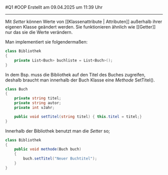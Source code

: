 #Q1 #OOP Erstellt am 09.04.2025 um 11:39 Uhr

---

Mit *Setter* können Werte von [[Klassenattribute | Attributen]] außerhalb ihrer eigenen Klasse geändert werden. Sie funktionieren ähnlich wie [[Getter]] nur das sie die Werte verändern. 

Man implementiert sie folgendermaßen:
``` cs
class Bibliothek
{
	private List<Buch> buchliste = List<Buch>();
}
``` 

In dem Bsp. muss die Bibliothek auf den Titel des Buches zugreifen, deshalb braucht man innerhalb der Buch Klasse eine *Methode* SetTitel().

``` cs
class Buch
{
	private string titel;
	private string autor;
	private int vJahr;

	public void setTitel(string titel) { this.titel = titel;}
}
``` 

Innerhalb der Bibliothek benutzt man die *Setter* so;

``` cs
class Bibliothek
{
	public void methode(Buch buch)
	{
		buch.setTitel("Neuer Buchtitel");
	}
}
``` 
